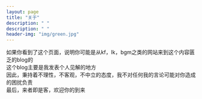 ```yaml
---
layout: page
title: "关于"
description: " " 
description: " " 
header-img: "img/green.jpg"
---
```


如果你看到了这个页面，说明你可能是从kf，lk，bgm之类的网站来到这个内容匮乏的blog的  
这个blog主要是我发表个人见解的地方  
因此，秉持着不理性，不客观，不中立的态度，我不对任何我的言论可能对你造成的困扰负责  
最后，来者即是客，欢迎你的到来  


